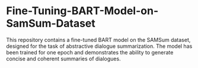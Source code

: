 # Fine-Tuning-BART-Model-on-SamSum-Dataset
This repository contains a fine-tuned BART model on the SAMSum dataset, designed for the task of abstractive dialogue summarization. The model has been trained for one epoch and demonstrates the ability to generate concise and coherent summaries of dialogues.
